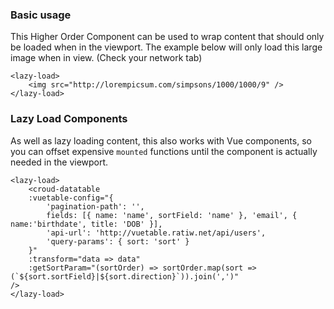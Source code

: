 ### Basic usage
This Higher Order Component can be used to wrap content that should only be loaded when in the viewport. The example below will only load this large image when in view. (Check your network tab)

    <lazy-load>
        <img src="http://lorempicsum.com/simpsons/1000/1000/9" />
    </lazy-load>

### Lazy Load Components
As well as lazy loading content, this also works with Vue components, so you can offset expensive `mounted` functions until the component is actually needed in the viewport.

    <lazy-load>
        <croud-datatable
        :vuetable-config="{
            'pagination-path': '',
            fields: [{ name: 'name', sortField: 'name' }, 'email', { name:'birthdate', title: 'DOB' }],
            'api-url': 'http://vuetable.ratiw.net/api/users',
            'query-params': { sort: 'sort' }
        }"
        :transform="data => data"
        :getSortParam="(sortOrder) => sortOrder.map(sort => (`${sort.sortField}|${sort.direction}`)).join(',')"
    />
    </lazy-load>

